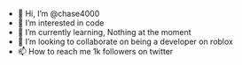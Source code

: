 - 👋 Hi, I’m @chase4000
- 👀 I’m interested in code
- 🌱 I’m currently learning, Nothing at the moment 
- 💞️ I’m looking to collaborate on being a developer on roblox
- 📫 How to reach me 1k followers on twitter

<!---
chase4000/chase is a ✨special✨ repository because its `README.md` (this file) appears on your GitHub profile.
You can click the Preview link to take a look at your changes.
--->
